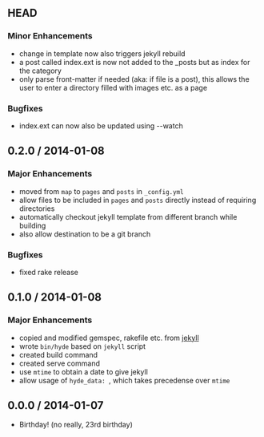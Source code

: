 ## HEAD

### Minor Enhancements
  * change in template now also triggers jekyll rebuild
  * a post called index.ext is now not added to the _posts but as index for the category
  * only parse front-matter if needed (aka: if file is a post), this allows the user to enter a directory filled with images etc. as a page

### Bugfixes
  * index.ext can now also be updated using --watch

## 0.2.0 / 2014-01-08

### Major Enhancements
  * moved from `map` to `pages` and `posts` in `_config.yml`
  * allow files to be included in `pages` and `posts` directly instead of requiring directories
  * automatically checkout jekyll template from different branch while building
  * also allow destination to be a git branch
  
### Bugfixes
  * fixed rake release

## 0.1.0 / 2014-01-08

### Major Enhancements
  * copied and modified gemspec, rakefile etc. from [jekyll](//github.com/jekyll/jekyll)
  * wrote `bin/hyde` based on `jekyll` script
  * created build command
  * created serve command
  * use `mtime` to obtain a date to give jekyll
  * allow usage of `hyde_data: `, which takes precedense over `mtime`

## 0.0.0 / 2014-01-07
  * Birthday! (no really, 23rd birthday)
